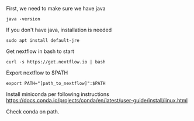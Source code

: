 First, we need to make sure we have java
```
java -version
```
If you don't have java, installation is needed
```
sudo apt install default-jre
```
Get nextflow in bash to start
```
curl -s https://get.nextflow.io | bash
```
Export nextflow to $PATH
```
export PATH="[path_to_nextflow]":$PATH
```
Install miniconda per following instructions 
https://docs.conda.io/projects/conda/en/latest/user-guide/install/linux.html

Check conda on path. 

